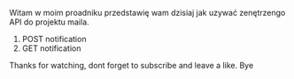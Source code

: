 Witam w moim proadniku przedstawię wam dzisiaj jak uzywać zenętrzengo API do projektu maila.

1. POST notification
2. GET notification

Thanks for watching,
dont forget to subscribe and leave a like.
Bye